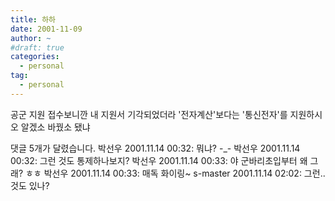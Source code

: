 ```yaml
---
title: 하하
date: 2001-11-09
author: ~
#draft: true
categories:
  - personal
tag:
  - personal
---
```




공군 지원 접수보니깐
내 지원서 기각되었더라
'전자계산'보다는 '통신전자'를 지원하시오
알겠소
바꿨소
됐냐


 댓글  5개가 달렸습니다.
 박선우 2001.11.14 00:32: 
뭐냐? -_-
 박선우 2001.11.14 00:32: 
그런 것도 통제하나보지?
 박선우 2001.11.14 00:33: 
야 군바리초입부터 왜 그래? ㅎㅎ
 박선우 2001.11.14 00:33: 
매독 화이링~
 s-master 2001.11.14 02:02: 
그런..것도 있나?




